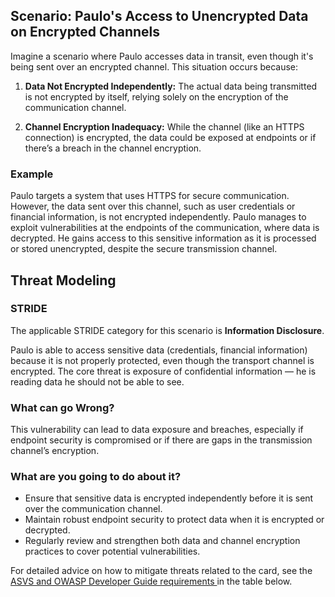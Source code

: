 ## Scenario: Paulo's Access to Unencrypted Data on Encrypted Channels

Imagine a scenario where Paulo accesses data in transit, even though it's being sent over an encrypted channel. This situation occurs because:

1. **Data Not Encrypted Independently:** The actual data being transmitted is not encrypted by itself, relying solely on the encryption of the communication channel.

2. **Channel Encryption Inadequacy:** While the channel (like an HTTPS connection) is encrypted, the data could be exposed at endpoints or if there’s a breach in the channel encryption.

### Example

Paulo targets a system that uses HTTPS for secure communication. However, the data sent over this channel, such as user credentials or financial information, is not encrypted independently. Paulo manages to exploit vulnerabilities at the endpoints of the communication, where data is decrypted. He gains access to this sensitive information as it is processed or stored unencrypted, despite the secure transmission channel.

## Threat Modeling

### STRIDE

The applicable STRIDE category for this scenario is **Information Disclosure**.

Paulo is able to access sensitive data (credentials, financial information) because it is not properly protected, even though the transport channel is encrypted.
The core threat is exposure of confidential information — he is reading data he should not be able to see.

### What can go Wrong?

This vulnerability can lead to data exposure and breaches, especially if endpoint security is compromised or if there are gaps in the transmission channel’s encryption.

### What are you going to do about it?

- Ensure that sensitive data is encrypted independently before it is sent over the communication channel.
- Maintain robust endpoint security to protect data when it is encrypted or decrypted.
- Regularly review and strengthen both data and channel encryption practices to cover potential vulnerabilities.

For detailed advice on how to mitigate threats related to the card, see the [ASVS and OWASP Developer Guide requirements ](#mapping 'ASVS and OWASP Developer Guide requirements [internal]') in the table below.
